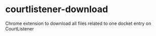 # courtlistener-download
Chrome extension to download all files related to one docket entry on CourtListener
